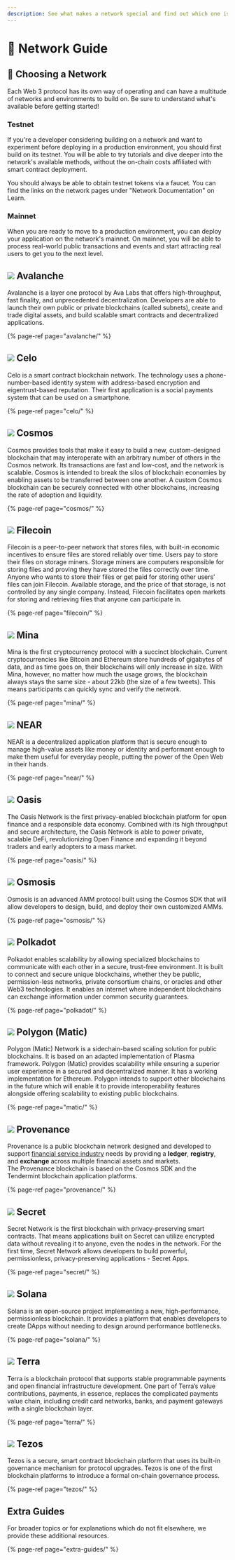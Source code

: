 ```yaml
---
description: See what makes a network special and find out which one is a good fit for you
---
```


# 🔭 Network Guide

## 📍 Choosing a Network

Each Web 3 protocol has its own way of operating and can have a multitude of networks and environments to build on. Be sure to understand what's available before getting started!

### Testnet

If you're a developer considering building on a network and want to experiment before deploying in a production environment, you should first build on its testnet. You will be able to try tutorials and dive deeper into the network's available methods, without the on-chain costs affiliated with smart contract deployment.

You should always be able to obtain testnet tokens via a faucet. You can find the links on the network pages under "Network Documentation" on Learn.

### Mainnet

When you are ready to move to a production environment, you can deploy your application on the network's mainnet. On mainnet, you will be able to process real-world public transactions and events and start attracting real users to get you to the next level.

## ![](../.gitbook/assets/avalanche_token_round-300x300.png) Avalanche

Avalanche is a layer one protocol by Ava Labs that offers high-throughput, fast finality, and unprecedented decentralization. Developers are able to launch their own public or private blockchains \(called subnets\), create and trade digital assets, and build scalable smart contracts and decentralized applications.

{% page-ref page="avalanche/" %}

## ![](../.gitbook/assets/37552875%20%282%29%20%282%29%20%282%29%20%282%29%20%282%29%20%282%29%20%282%29%20%282%29%20%282%29%20%282%29%20%282%29%20%282%29%20%282%29%20%284%29.png) Celo

Celo is a smart contract blockchain network. The technology uses a phone-number-based identity system with address-based encryption and eigentrust-based reputation. Their first application is a social payments system that can be used on a smartphone.

{% page-ref page="celo/" %}

## ![](../.gitbook/assets/rsz_1cosmoslogo_1.png) Cosmos

Cosmos provides tools that make it easy to build a new, custom-designed blockchain that may interoperate with an arbitrary number of others in the Cosmos network. Its transactions are fast and low-cost, and the network is scalable. Cosmos is intended to break the silos of blockchain economies by enabling assets to be transferred between one another. A custom Cosmos blockchain can be securely connected with other blockchains, increasing the rate of adoption and liquidity.

{% page-ref page="cosmos/" %}

## ![](../.gitbook/assets/filecoin_logo.png) Filecoin

Filecoin is a peer-to-peer network that stores files, with built-in economic incentives to ensure files are stored reliably over time. Users pay to store their files on storage miners. Storage miners are computers responsible for storing files and proving they have stored the files correctly over time. Anyone who wants to store their files or get paid for storing other users’ files can join Filecoin. Available storage, and the price of that storage, is not controlled by any single company. Instead, Filecoin facilitates open markets for storing and retrieving files that anyone can participate in.

{% page-ref page="filecoin/" %}

## ![](../.gitbook/assets/1_gc0dp8vfvm6bwwn51nuqew.png) Mina

Mina is the first cryptocurrency protocol with a succinct blockchain. Current cryptocurrencies like Bitcoin and Ethereum store hundreds of gigabytes of data, and as time goes on, their blockchains will only increase in size. With Mina, however, no matter how much the usage grows, the blockchain always stays the same size - about 22kb \(the size of a few tweets\). This means participants can quickly sync and verify the network.

{% page-ref page="mina/" %}

## ![](../.gitbook/assets/tnear_icon_1.png) NEAR

NEAR is a decentralized application platform that is secure enough to manage high-value assets like money or identity and performant enough to make them useful for everyday people, putting the power of the Open Web in their hands.

{% page-ref page="near/" %}

## ![](../.gitbook/assets/oasis-1-.png) Oasis

The Oasis Network is the first privacy-enabled blockchain platform for open finance and a responsible data economy. Combined with its high throughput and secure architecture, the Oasis Network is able to power private, scalable DeFi, revolutionizing Open Finance and expanding it beyond traders and early adopters to a mass market.

{% page-ref page="oasis/" %}

## ![](../.gitbook/assets/osmo.png) Osmosis

Osmosis is an advanced AMM protocol built using the Cosmos SDK that will allow developers to design, build, and deploy their own customized AMMs.

{% page-ref page="osmosis/" %}

## ![](../.gitbook/assets/4129.png) Polkadot

Polkadot enables scalability by allowing specialized blockchains to communicate with each other in a secure, trust-free environment. It is built to connect and secure unique blockchains, whether they be public, permission-less networks, private consortium chains, or oracles and other Web3 technologies. It enables an internet where independent blockchains can exchange information under common security guarantees.

{% page-ref page="polkadot/" %}

## ![](../.gitbook/assets/polygon.png) Polygon \(Matic\) <a id="polygon-matic"></a>

Polygon \(Matic\) Network is a sidechain-based scaling solution for public blockchains. It is based on an adapted implementation of Plasma framework. Polygon \(Matic\) provides scalability while ensuring a superior user experience in a secured and decentralized manner. It has a working implementation for Ethereum. Polygon intends to support other blockchains in the future which will enable it to provide interoperability features alongside offering scalability to existing public blockchains.

{% page-ref page="matic/" %}

## ![](../.gitbook/assets/provenance.png) Provenance

Provenance is a public blockchain network designed and developed to support [financial service industry](https://docs.provenance.io/ecosystem/financial-services-blockchain) needs by providing a **ledger**, **registry**, and **exchange** across multiple financial assets and markets.   
The Provenance blockchain is based on the Cosmos SDK and the Tendermint blockchain application platforms.

{% page-ref page="provenance/" %}

## ![](../.gitbook/assets/logo1.png) Secret

Secret Network is the first blockchain with privacy-preserving smart contracts. That means applications built on Secret can utilize encrypted data without revealing it to anyone, even the nodes in the network. For the first time, Secret Network allows developers to build powerful, permissionless, privacy-preserving applications - Secret Apps.

{% page-ref page="secret/" %}

## ![](../.gitbook/assets/solana%20%282%29%20%282%29%20%282%29%20%282%29%20%281%29%20%282%29%20%282%29%20%282%29%20%282%29%20%282%29%20%281%29%20%282%29.png) Solana

Solana is an open-source project implementing a new, high-performance, permissionless blockchain. It provides a platform that enables developers to create DApps without needing to design around performance bottlenecks.

{% page-ref page="solana/" %}

## ![](../.gitbook/assets/rsz_terra-logo%20%282%29%20%282%29%20%282%29%20%282%29%20%282%29%20%282%29%20%282%29%20%282%29%20%282%29%20%282%29%20%282%29.jpg) Terra

Terra is a blockchain protocol that supports stable programmable payments and open financial infrastructure development. One part of Terra’s value contributions, payments, in essence, replaces the complicated payments value chain, including credit card networks, banks, and payment gateways with a single blockchain layer.

{% page-ref page="terra/" %}

## ![](../.gitbook/assets/2011%20%282%29%20%283%29%20%283%29.png) Tezos

Tezos is a secure, smart contract blockchain platform that uses its built-in governance mechanism for protocol upgrades. Tezos is one of the first blockchain platforms to introduce a formal on-chain governance process.

{% page-ref page="tezos/" %}

## Extra Guides

For broader topics or for explanations which do not fit elsewhere, we provide these additional resources.

{% page-ref page="extra-guides/" %}



